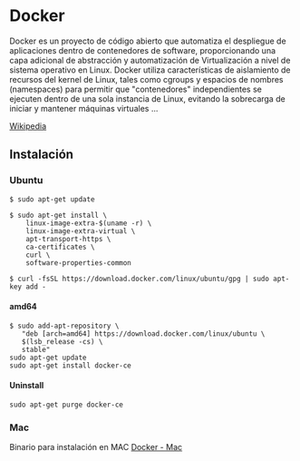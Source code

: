 # Docker
Docker es un proyecto de código abierto que automatiza el despliegue de aplicaciones dentro de contenedores de software, proporcionando una capa adicional de abstracción y automatización de Virtualización a nivel de sistema operativo en Linux. Docker utiliza características de aislamiento de recursos del kernel de Linux, tales como cgroups y espacios de nombres (namespaces) para permitir que "contenedores" independientes se ejecuten dentro de una sola instancia de Linux, evitando la sobrecarga de iniciar y mantener máquinas virtuales ...

[Wikipedia](https://es.wikipedia.org/wiki/Docker_(software) "Docker_(software)")

## Instalación
### Ubuntu
```
$ sudo apt-get update

$ sudo apt-get install \
    linux-image-extra-$(uname -r) \
    linux-image-extra-virtual \
    apt-transport-https \
    ca-certificates \
    curl \
    software-properties-common

$ curl -fsSL https://download.docker.com/linux/ubuntu/gpg | sudo apt-key add -
```
#### amd64
```
$ sudo add-apt-repository \
   "deb [arch=amd64] https://download.docker.com/linux/ubuntu \
   $(lsb_release -cs) \
   stable"
sudo apt-get update
sudo apt-get install docker-ce
```
#### Uninstall
```
sudo apt-get purge docker-ce
```
### Mac
Binario para instalación en MAC
[Docker - Mac](https://www.docker.com/docker-mac)

